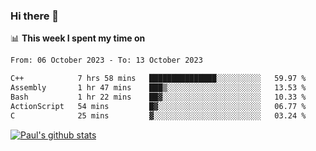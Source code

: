 ### Hi there 👋

📊 **This week I spent my time on**
<!--START_SECTION:waka-->

```txt
From: 06 October 2023 - To: 13 October 2023

C++            7 hrs 58 mins   ███████████████░░░░░░░░░░   59.97 %
Assembly       1 hr 47 mins    ███▒░░░░░░░░░░░░░░░░░░░░░   13.53 %
Bash           1 hr 22 mins    ██▓░░░░░░░░░░░░░░░░░░░░░░   10.33 %
ActionScript   54 mins         █▓░░░░░░░░░░░░░░░░░░░░░░░   06.77 %
C              25 mins         ▓░░░░░░░░░░░░░░░░░░░░░░░░   03.24 %
```

<!--END_SECTION:waka-->


[![Paul's github stats](https://github-readme-stats.vercel.app/api?username=mickeyouyou&theme=dracula&show_icons=true)](https://github.com/anuraghazra/github-readme-stats)
